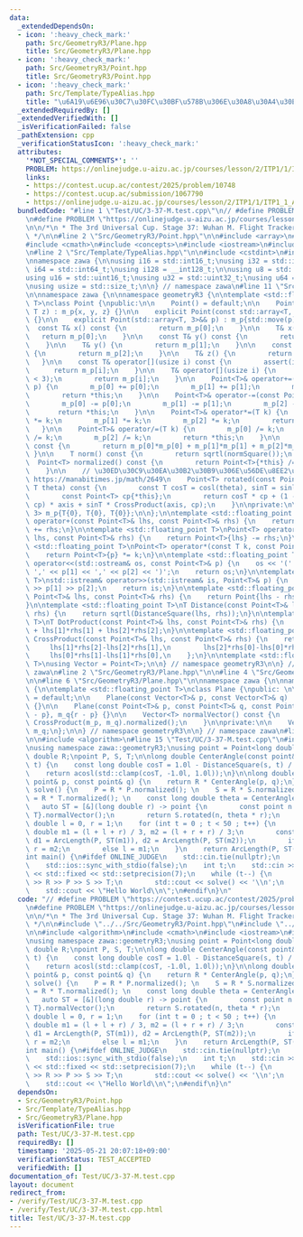 ```yaml
---
data:
  _extendedDependsOn:
  - icon: ':heavy_check_mark:'
    path: Src/GeometryR3/Plane.hpp
    title: Src/GeometryR3/Plane.hpp
  - icon: ':heavy_check_mark:'
    path: Src/GeometryR3/Point.hpp
    title: Src/GeometryR3/Point.hpp
  - icon: ':heavy_check_mark:'
    path: Src/Template/TypeAlias.hpp
    title: "\u6A19\u6E96\u30C7\u30FC\u30BF\u578B\u306E\u30A8\u30A4\u30EA\u30A2\u30B9"
  _extendedRequiredBy: []
  _extendedVerifiedWith: []
  _isVerificationFailed: false
  _pathExtension: cpp
  _verificationStatusIcon: ':heavy_check_mark:'
  attributes:
    '*NOT_SPECIAL_COMMENTS*': ''
    PROBLEM: https://onlinejudge.u-aizu.ac.jp/courses/lesson/2/ITP1/1/ITP1_1_A
    links:
    - https://contest.ucup.ac/contest/2025/problem/10748
    - https://contest.ucup.ac/submission/1067790
    - https://onlinejudge.u-aizu.ac.jp/courses/lesson/2/ITP1/1/ITP1_1_A
  bundledCode: "#line 1 \"Test/UC/3-37-M.test.cpp\"\n// #define PROBLEM \"https://contest.ucup.ac/contest/2025/problem/10748\"\
    \n#define PROBLEM \"https://onlinejudge.u-aizu.ac.jp/courses/lesson/2/ITP1/1/ITP1_1_A\"\
    \n\n/*\n * The 3rd Universal Cup. Stage 37: Wuhan M. Flight Tracker\n * https://contest.ucup.ac/submission/1067790\n\
    \ */\n\n#line 2 \"Src/GeometryR3/Point.hpp\"\n\n#include <array>\n#include <cassert>\n\
    #include <cmath>\n#include <concepts>\n#include <iostream>\n#include <utility>\n\
    \n#line 2 \"Src/Template/TypeAlias.hpp\"\n\n#include <cstdint>\n#include <cstddef>\n\
    \nnamespace zawa {\n\nusing i16 = std::int16_t;\nusing i32 = std::int32_t;\nusing\
    \ i64 = std::int64_t;\nusing i128 = __int128_t;\n\nusing u8 = std::uint8_t;\n\
    using u16 = std::uint16_t;\nusing u32 = std::uint32_t;\nusing u64 = std::uint64_t;\n\
    \nusing usize = std::size_t;\n\n} // namespace zawa\n#line 11 \"Src/GeometryR3/Point.hpp\"\
    \n\nnamespace zawa {\n\nnamespace geometryR3 {\n\ntemplate <std::floating_point\
    \ T>\nclass Point {\npublic:\n\n    Point() = default;\n\n    Point(T x, T y,\
    \ T z) : m_p{x, y, z} {}\n\n    explicit Point(const std::array<T, 3>& p) : m_p{p}\
    \ {}\n\n    explicit Point(std::array<T, 3>&& p) : m_p{std::move(p)} {}\n\n  \
    \  const T& x() const {\n        return m_p[0];\n    }\n\n    T& x() {\n     \
    \   return m_p[0];\n    }\n\n    const T& y() const {\n        return m_p[1];\n\
    \    }\n\n    T& y() {\n        return m_p[1];\n    }\n\n    const T& z() const\
    \ {\n        return m_p[2];\n    }\n\n    T& z() {\n        return m_p[2];\n \
    \   }\n\n    const T& operator[](usize i) const {\n        assert(i < 3);\n  \
    \      return m_p[i];\n    }\n\n    T& operator[](usize i) {\n        assert(i\
    \ < 3);\n        return m_p[i];\n    }\n\n    Point<T>& operator+=(const Point<T>&\
    \ p) {\n        m_p[0] += p[0];\n        m_p[1] += p[1];\n        m_p[2] += p[2];\n\
    \        return *this;\n    }\n\n    Point<T>& operator-=(const Point<T>& p) {\n\
    \        m_p[0] -= p[0];\n        m_p[1] -= p[1];\n        m_p[2] -= p[2];\n \
    \       return *this;\n    }\n\n    Point<T>& operator*=(T k) {\n        m_p[0]\
    \ *= k;\n        m_p[1] *= k;\n        m_p[2] *= k;\n        return *this;\n \
    \   }\n\n    Point<T>& operator/=(T k) {\n        m_p[0] /= k;\n        m_p[1]\
    \ /= k;\n        m_p[2] /= k;\n        return *this;\n    }\n\n    T normSquare()\
    \ const {\n        return m_p[0]*m_p[0] + m_p[1]*m_p[1] + m_p[2]*m_p[2];\n   \
    \ }\n\n    T norm() const {\n        return sqrtl(normSquare());\n    }\n\n  \
    \  Point<T> normalized() const {\n        return Point<T>{*this} /= norm();\n\
    \    }\n\n    // \u30ED\u30C9\u30EA\u30B2\u30B9\u306E\u56DE\u8EE2\u516C\u5F0F\
    \ https://manabitimes.jp/math/2649\n    Point<T> rotated(const Point<T>& axis,\
    \ T theta) const {\n        const T cosT = cosl(theta), sinT = sinl(theta);\n\
    \        const Point<T> cp{*this};\n        return cosT * cp + (1 - cosT) * DotProduct(axis,\
    \ cp) * axis + sinT * CrossProduct(axis, cp);\n    }\n\nprivate:\n\n    std::array<T,\
    \ 3> m_p{T{0}, T{0}, T{0}};\n\n};\n\ntemplate <std::floating_point T>\nPoint<T>\
    \ operator+(const Point<T>& lhs, const Point<T>& rhs) {\n    return Point<T>{lhs}\
    \ += rhs;\n}\n\ntemplate <std::floating_point T>\nPoint<T> operator-(const Point<T>&\
    \ lhs, const Point<T>& rhs) {\n    return Point<T>{lhs} -= rhs;\n}\n\ntemplate\
    \ <std::floating_point T>\nPoint<T> operator*(const T k, const Point<T>& p) {\n\
    \    return Point<T>{p} *= k;\n}\n\ntemplate <std::floating_point T>\nstd::ostream&\
    \ operator<<(std::ostream& os, const Point<T>& p) {\n    os << '(' << p[0] <<\
    \ ',' << p[1] << ',' << p[2] << ')';\n    return os;\n}\n\ntemplate <std::floating_point\
    \ T>\nstd::istream& operator>>(std::istream& is, Point<T>& p) {\n    is >> p[0]\
    \ >> p[1] >> p[2];\n    return is;\n}\n\ntemplate <std::floating_point T>\nT DistanceSquare(const\
    \ Point<T>& lhs, const Point<T>& rhs) {\n    return Point{lhs - rhs}.normSquare();\n\
    }\n\ntemplate <std::floating_point T>\nT Distance(const Point<T>& lhs, const Point<T>&\
    \ rhs) {\n    return sqrtl(DistanceSquare(lhs, rhs));\n}\n\ntemplate <std::floating_point\
    \ T>\nT DotProduct(const Point<T>& lhs, const Point<T>& rhs) {\n    return lhs[0]*rhs[0]\
    \ + lhs[1]*rhs[1] + lhs[2]*rhs[2];\n}\n\ntemplate <std::floating_point T>\nPoint<T>\
    \ CrossProduct(const Point<T>& lhs, const Point<T>& rhs) {\n    return {\n   \
    \     lhs[1]*rhs[2]-lhs[2]*rhs[1],\n        lhs[2]*rhs[0]-lhs[0]*rhs[2],\n   \
    \     lhs[0]*rhs[1]-lhs[1]*rhs[0],\n    };\n}\n\ntemplate <std::floating_point\
    \ T>\nusing Vector = Point<T>;\n\n} // namespace geometryR3\n\n} // namespace\
    \ zawa\n#line 2 \"Src/GeometryR3/Plane.hpp\"\n\n#line 4 \"Src/GeometryR3/Plane.hpp\"\
    \n\n#line 6 \"Src/GeometryR3/Plane.hpp\"\n\nnamespace zawa {\n\nnamespace geometryR3\
    \ {\n\ntemplate <std::floating_point T>\nclass Plane {\npublic: \n\n    Plane()\
    \ = default;\n\n    Plane(const Vector<T>& p, const Vector<T>& q) : m_p{p}, m_q{q}\
    \ {}\n\n    Plane(const Point<T>& p, const Point<T>& q, const Point<T>& r) : m_p{q\
    \ - p}, m_q{r - p} {}\n\n    Vector<T> normalVector() const {\n        return\
    \ CrossProduct(m_p, m_q).normalized();\n    }\n\nprivate:\n\n    Vector<T> m_p,\
    \ m_q;\n};\n\n} // namespace geometryR3\n\n} // namespace zawa\n#line 11 \"Test/UC/3-37-M.test.cpp\"\
    \n\n#include <algorithm>\n#line 15 \"Test/UC/3-37-M.test.cpp\"\n#include <iomanip>\n\
    \nusing namespace zawa::geometryR3;\nusing point = Point<long double>;\n\nlong\
    \ double R;\npoint P, S, T;\n\nlong double CenterAngle(const point& s, const point&\
    \ t) {\n    const long double cosT = 1.0l - DistanceSquare(s, t) / (2 * R * R);\n\
    \    return acosl(std::clamp(cosT, -1.0l, 1.0l));\n}\n\nlong double ArcLength(const\
    \ point& p, const point& q) {\n    return R * CenterAngle(p, q);\n}\n\nlong double\
    \ solve() {\n    P = R * P.normalized(); \n    S = R * S.normalized(); \n    T\
    \ = R * T.normalized(); \n    const long double theta = CenterAngle(S, T);\n \
    \   auto ST = [&](long double r) -> point {\n        const point n = Plane{S,\
    \ T}.normalVector();\n        return S.rotated(n, theta * r);\n    };\n    long\
    \ double l = 0, r = 1;\n    for (int t = 0 ; t < 50 ; t++) {\n        const long\
    \ double m1 = (l + l + r) / 3, m2 = (l + r + r) / 3;\n        const long double\
    \ d1 = ArcLength(P, ST(m1)), d2 = ArcLength(P, ST(m2));\n        if (d1 <= d2)\
    \ r = m2;\n        else l = m1;\n    }\n    return ArcLength(P, ST(l));\n}\n\n\
    int main() {\n#ifdef ONLINE_JUDGE\n    std::cin.tie(nullptr);\n    std::cout.tie(nullptr);\n\
    \    std::ios::sync_with_stdio(false);\n    int t;\n    std::cin >> t;\n    std::cout\
    \ << std::fixed << std::setprecision(7);\n    while (t--) {\n        std::cin\
    \ >> R >> P >> S >> T;\n        std::cout << solve() << '\\n';\n    }\n#else\n\
    \    std::cout << \"Hello World\\n\";\n#endif\n}\n"
  code: "// #define PROBLEM \"https://contest.ucup.ac/contest/2025/problem/10748\"\
    \n#define PROBLEM \"https://onlinejudge.u-aizu.ac.jp/courses/lesson/2/ITP1/1/ITP1_1_A\"\
    \n\n/*\n * The 3rd Universal Cup. Stage 37: Wuhan M. Flight Tracker\n * https://contest.ucup.ac/submission/1067790\n\
    \ */\n\n#include \"../../Src/GeometryR3/Point.hpp\"\n#include \"../../Src/GeometryR3/Plane.hpp\"\
    \n\n#include <algorithm>\n#include <cmath>\n#include <iostream>\n#include <iomanip>\n\
    \nusing namespace zawa::geometryR3;\nusing point = Point<long double>;\n\nlong\
    \ double R;\npoint P, S, T;\n\nlong double CenterAngle(const point& s, const point&\
    \ t) {\n    const long double cosT = 1.0l - DistanceSquare(s, t) / (2 * R * R);\n\
    \    return acosl(std::clamp(cosT, -1.0l, 1.0l));\n}\n\nlong double ArcLength(const\
    \ point& p, const point& q) {\n    return R * CenterAngle(p, q);\n}\n\nlong double\
    \ solve() {\n    P = R * P.normalized(); \n    S = R * S.normalized(); \n    T\
    \ = R * T.normalized(); \n    const long double theta = CenterAngle(S, T);\n \
    \   auto ST = [&](long double r) -> point {\n        const point n = Plane{S,\
    \ T}.normalVector();\n        return S.rotated(n, theta * r);\n    };\n    long\
    \ double l = 0, r = 1;\n    for (int t = 0 ; t < 50 ; t++) {\n        const long\
    \ double m1 = (l + l + r) / 3, m2 = (l + r + r) / 3;\n        const long double\
    \ d1 = ArcLength(P, ST(m1)), d2 = ArcLength(P, ST(m2));\n        if (d1 <= d2)\
    \ r = m2;\n        else l = m1;\n    }\n    return ArcLength(P, ST(l));\n}\n\n\
    int main() {\n#ifdef ONLINE_JUDGE\n    std::cin.tie(nullptr);\n    std::cout.tie(nullptr);\n\
    \    std::ios::sync_with_stdio(false);\n    int t;\n    std::cin >> t;\n    std::cout\
    \ << std::fixed << std::setprecision(7);\n    while (t--) {\n        std::cin\
    \ >> R >> P >> S >> T;\n        std::cout << solve() << '\\n';\n    }\n#else\n\
    \    std::cout << \"Hello World\\n\";\n#endif\n}\n"
  dependsOn:
  - Src/GeometryR3/Point.hpp
  - Src/Template/TypeAlias.hpp
  - Src/GeometryR3/Plane.hpp
  isVerificationFile: true
  path: Test/UC/3-37-M.test.cpp
  requiredBy: []
  timestamp: '2025-05-21 20:07:18+09:00'
  verificationStatus: TEST_ACCEPTED
  verifiedWith: []
documentation_of: Test/UC/3-37-M.test.cpp
layout: document
redirect_from:
- /verify/Test/UC/3-37-M.test.cpp
- /verify/Test/UC/3-37-M.test.cpp.html
title: Test/UC/3-37-M.test.cpp
---
```

